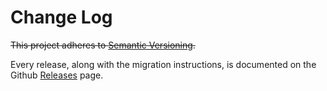 # Change Log

~~This project adheres to [Semantic Versioning](http://semver.org/).~~

Every release, along with the migration instructions, is documented on the Github [Releases](https://github.com/batazor/shortlink/releases) page.
